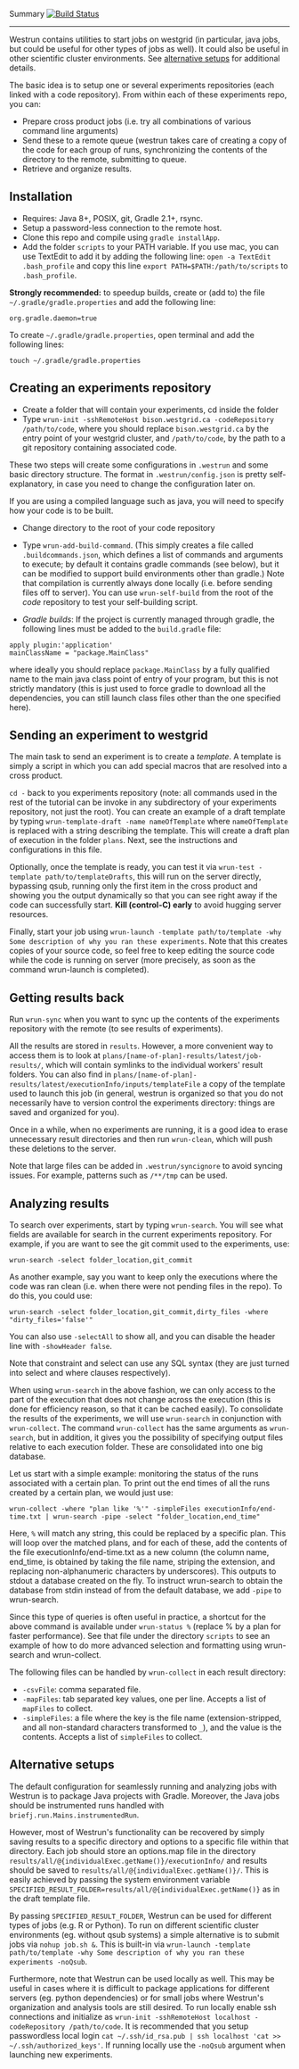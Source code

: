 Summary [![Build Status](https://travis-ci.org/alexandrebouchard/westrun.png?branch=master)](https://travis-ci.org/alexandrebouchard/westrun)

-------

Westrun contains utilities to start jobs on westgrid (in particular, java jobs, but could be useful for other types of jobs as well). It could also be useful in other 
scientific cluster environments. See [alternative setups](#alt-setups) for additional details.

The basic idea is to setup one or several experiments repositories (each linked with a
code repository). From within each of these experiments repo, you can:

- Prepare cross product jobs (i.e. try all combinations of various command line arguments)
- Send these to a remote queue (westrun takes care of creating a copy of the code for each group of runs, synchronizing the contents of the directory to the remote, submitting to queue.
- Retrieve and organize results.

Installation
------------

- Requires: Java 8+, POSIX, git, Gradle 2.1+, rsync.
- Setup a password-less connection to the remote host.
- Clone this repo and compile using ``gradle installApp``.
- Add the folder ``scripts`` to your PATH variable. If you use mac, you can use TextEdit to add it by adding the following line:
  ``open -a TextEdit .bash_profile`` and copy this line ``export PATH=$PATH:/path/to/scripts`` to ``.bash_profile``.


**Strongly recommended:** to speedup builds, create or (add to)  the file ``~/.gradle/gradle.properties`` and add the following line: 
```
org.gradle.daemon=true
```
To create ``~/.gradle/gradle.properties``, open terminal and add the following lines:
```
touch ~/.gradle/gradle.properties
```


Creating an experiments repository
----------------------------------

- Create a folder that will contain your experiments, cd inside the folder
- Type ``wrun-init -sshRemoteHost bison.westgrid.ca -codeRepository /path/to/code``, where you should replace ``bison.westgrid.ca`` by the entry point of your westgrid cluster, and ``/path/to/code``, by the path to a git repository containing associated code.

These two steps will create some configurations in ``.westrun`` and some basic directory structure. The format in ``.westrun/config.json`` is pretty self-explanatory, in case you need to change the configuration later on.

If you are using a compiled language such as java, you will need to specify how your code is to be built. 

- Change directory to the root of your code repository
- Type ``wrun-add-build-command``. (This simply creates a file called ``.buildcommands.json``, which defines a list of commands and arguments to execute; by default it contains gradle commands (see below), but it can be modified to support build environments other than gradle.) Note that compilation is currently always done locally (i.e. before sending files off to server). You can use ``wrun-self-build`` from the root of the *code* repository to test your self-building script.

- *Gradle builds*: If the project is currently managed through gradle, the following lines must be added to the ```build.gradle``` file: 

```
apply plugin:'application'
mainClassName = "package.MainClass"
```

where ideally you should replace ``package.MainClass`` by a fully qualified name to the main java class point of entry of your program, but this is not strictly mandatory (this is just used to force gradle to download all the dependencies, you can still launch class files other than the one specified here).

Sending an experiment to westgrid
---------------------------------

The main task to send an experiment is to create a *template*. A template is simply a script in which you can add special macros that are resolved into a cross product. 

``cd -`` back to you experiments repository (note: all commands used in the rest of the tutorial can be invoke in any subdirectory of your experiments repository, not just the root). You can create an example of a draft template by typing ``wrun-template-draft -name nameOfTemplate`` where ```nameOfTemplate``` is replaced with a string describing the template. This will create a draft plan of execution in the folder ``plans``. Next, see the instructions and configurations in this file.

Optionally, once the template is ready, you can test it via ``wrun-test -template path/to/templateDrafts``, this will run on the server directly, bypassing qsub, running only the first item in the cross product and showing you the output dynamically so that you can see right away if the code can successfully start. **Kill (control-C) early** to avoid hugging server resources.

Finally, start your job using ``wrun-launch -template path/to/template -why Some description of why you ran these experiments``. Note that this creates copies of your source code, so feel free to keep editing the source code while the code is running on server (more precisely, as soon as the command wrun-launch is completed).


Getting results back
--------------------

Run ``wrun-sync`` when you want to sync up the contents of the experiments repository with the remote (to see results of experiments).

All the results are stored in ``results``. However, a more convenient way to access them is to look at ``plans/[name-of-plan]-results/latest/job-results/``, which will contain symlinks to the individual workers' result folders. You can also find in ``plans/[name-of-plan]-results/latest/executionInfo/inputs/templateFile`` a copy of the template used to launch this job (in general, westrun is organized so that you do not necessarily have to version control the experiments directory: things are saved and organized for you).

Once in a while, when no experiments are running, it is a good idea to erase unnecessary result directories and then run ``wrun-clean``, which will push these deletions to the server.

Note that large files can be added in ``.westrun/syncignore`` to avoid syncing issues.
For example, patterns such as ``/**/tmp`` can be used.

Analyzing results
-----------------

To search over experiments, start by typing ``wrun-search``. You will see what fields are available for search in the current experiments repository. For example, if you are want to see the git commit used to the experiments, use:

```
wrun-search -select folder_location,git_commit
```

As another example, say you want to keep only the executions where the code was ran clean (i.e. when there were not pending files in the repo). To do this, you could use:

```
wrun-search -select folder_location,git_commit,dirty_files -where "dirty_files='false'"
```

You can also use ``-selectAll`` to show all, and you can disable the header line with ``-showHeader false``.

Note that constraint and select can use any SQL syntax (they are just turned into select and where clauses respectively).

When using ``wrun-search`` in the above fashion, we can only access to the part of the execution that does not change across the execution (this is done for efficiency reason, so that it can be cached easily). To consolidate the results of the experiments, we will use ``wrun-search`` in conjunction with ``wrun-collect``. The command ``wrun-collect`` has the same arguments as ``wrun-search``, but in addition, it gives you the possibility of specifying output files relative to each execution folder. These are consolidated into one big database. 

Let us start with a simple example: monitoring the status of the runs associated with a certain plan. To print out the end times of all the runs created by a certain plan, we would just use:

```
wrun-collect -where "plan like '%'" -simpleFiles executionInfo/end-time.txt | wrun-search -pipe -select "folder_location,end_time"
```

Here, ``%`` will match any string, this could be replaced by a specific plan.
This will loop over the matched plans, and for each of these, add the contents of the file executionInfo/end-time.txt as a new column (the column name, end_time, is obtained by taking the file name, striping the extension, and replacing non-alphanumeric characters by underscores). This outputs to stdout a database created on the fly. To instruct wrun-search to obtain the database from stdin instead of from the default database, we add ``-pipe`` to wrun-search.

Since this type of queries is often useful in practice, a shortcut for the above command is available under ``wrun-status %`` (replace % by a plan for faster performance). See that file under the directory ``scripts`` to see an example of how to do more advanced selection and formatting using wrun-search and wrun-collect.

The following files can be handled by ``wrun-collect`` in each result directory:

- ``-csvFile``: comma separated file.
- ``-mapFiles``: tab separated key values, one per line. Accepts a list of ``mapFiles`` to collect.
- ``-simpleFiles``: a file where the key is the file name (extension-stripped, and all non-standard characters transformed to ``_``), and the value is the contents. Accepts a list of ``simpleFiles`` to collect.

Alternative setups <a name="alt-setups"></a>
-----------

The default configuration for seamlessly running and analyzing jobs with Westrun is to package Java projects with Gradle. Moreover, the Java jobs should be instrumented runs handled with ```briefj.run.Mains.instrumentedRun```. 

However, most of Westrun's functionality can be recovered by simply saving results to a specific directory and options to a specific file within that directory. Each job should store an options.map file in the directory ``results/all/@{individualExec.getName()}/executionInfo/`` and results should be saved to ``results/all/@{individualExec.getName()}/``. This is easily achieved by passing the system environment variable ``SPECIFIED_RESULT_FOLDER=results/all/@{individualExec.getName()}`` as in the draft template file. 

By passing ``SPECIFIED_RESULT_FOLDER``, Westrun can be used for different types of jobs (e.g. R or Python). To run on different scientific cluster environments (eg. without qsub systems) a simple alternative is to submit jobs via ``nohup job.sh &``. This is built-in via 
``wrun-launch -template path/to/template -why Some description of why you ran these experiments -noQsub``.

Furthermore, note that Westrun can be used locally as well. This may be useful in cases where it is difficult to package applications for different servers (eg. python dependencies) or for small jobs where Westrun's organization and analysis tools are still desired. To run locally enable ssh connections and initialize as ``wrun-init -sshRemoteHost localhost -codeRepository /path/to/code``. It is recommended that you setup passwordless local login ``cat ~/.ssh/id_rsa.pub | ssh localhost 'cat >> ~/.ssh/authorized_keys'``. If running locally use the ``-noQsub`` argument when launching new experiments.

